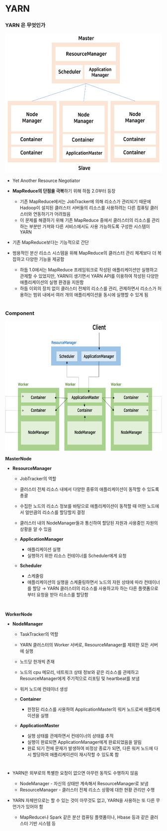 # YARN 

### YARN 은 무엇인가 

<img src="./img/YARN.png" width="570" height="446">


- Yet Another Resource Negotiator 
* **MapReduce의 단점을 극복**하기 위해 하둡 2.0부터 등장 

  * 기존 MapReduce에서는 JobTracker에 의해 리소스가 관리되기 때문에 Hadoop이 설치된 클러스터 서버들의 리소스를 사용하려는 다른 컴퓨팅 클러스터와 연동하기가 어려웠음 
  * 이 문제를 해결하기 위해 기존 MapReduce 중에서 클러스터의 리소스를 관리하는 부분만 가져와 다른 서비스에서도 사용 가능하도록 구성한 시스템이 YARN 
  
* 기존 MapReduce보다는 기능적으로 간단
* 범용적인 분산 리소스 시스템을 위해 MapReduce의 클러스터 관리 체계보다 더 복잡하고 다양한 기능을 제공함 

  * 하둡 1.0에서는 MapReduce 프레임워크로 작성된 애플리케이션만 실행하고 관제할 수 있었지만, YARN이 생기면서 YARN API를 이용하여 작성된 다양한 애플리케이션의 실행 환경을 지원함 
  * 하둡 이외의 장치 없이 클러스터 전체의 리소스를 관리, 관제하면서 리소스가 허용하는 범위 내에서 여러 개의 애플리케이션을 동시에 실행할 수 있게 됨 


#


### Component 
  
  <img src="./img/yarn2.png" width="700" height="415">

**MasterNode**
* **ResourceManager** 

  * JobTracker의 역할 
  * 클러스터 전체 리소스 내에서 다양한 종류의 애플리케이션이 동작할 수 있도록 총괄 
  * 수집한 노드의 리소스 정보를 바탕으로 애플리케이션이 동적할 때 어떤 노드에서 얼만큼의 리소스를 할당할지 결정 
  * 클러스터 내의 NodeManager들과 통신하여 할당된 자원과 사용중인 자원의 상황을 알 수 있음 
  
  * **ApplicationManager** 
  
    * 애플리케이션 실행 
    * 실행하기 위한 리소스 컨테이너를 Scheduler에게 요청 
    
  * **Scheduler** 
  
    * 스케줄링 
    * 애플리케이션의 실행을 스케줄링하면서 노드의 자원 상태에 따라 컨테이너를 할당 
      → YARN 클러스터의 리소스를 사용하고자 하는 다른 플랫폼으로부터 요청을 받아 리소스를 할당함 
      
<br>

**WorkerNode**
* **NodeManager** 

  * TaskTracker의 역할 
  * YARN 클러스터의 Worker 서버로, ResourceManager를 제외한 모든 서버에 실행 
  * 노드당 한개씩 존재 
  * 노드의 cpu 메모리, 네트워크 상태 정보와 같은 리소스를 관제하고 ResourceManager에게 주기적으로 리포팅 및 heartbeat를 보냄 
  * 워커 노드에 컨테이너 생성 
  
  * **Container** 
    * 한정된 리소스를 사용하여 ApplicationMaster의 워커 노드로써 애플리케이션을 실행 
  
  * **ApplicationMaster** 
    * 실행 상태를 관제하면서 컨테이너의 상태를 추적 
    * 실행이 완료되면 ApplicationManager에게 완료되었음을 알림 
    * 완료 되기 전에 문재가 발생하여 비정상 종료가 되면, 다른 워커 노드에 다시 할당하여 애플리케이션이 재시작할 수 있도록 함 
  
#

* YARN은 외부로의 특별한 요청이 없으면 아무런 동작도 수행하지 않음
  
  * NodeManager - 자신의 상태만 계속해서 ResourceManager로 보냄 
  * ResourceManager - 클러스터 전체 리소스 상황에 대한 현황 관리만 수행 
  
* YARN 자체만으로는 할 수 있는 것이 아무것도 없고, YARN을 사용하는 또 다른 무언가가 있어야 함 

  * MapReduce나 Spark 같은 분산 컴퓨팅 플랫폼이나, Hbase 등과 같은 클러스터 기반 시스템 등 
  
